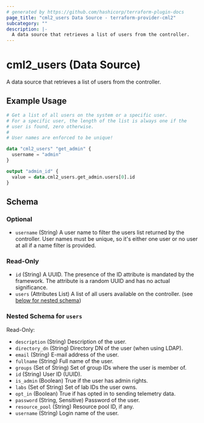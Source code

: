 ```yaml
---
# generated by https://github.com/hashicorp/terraform-plugin-docs
page_title: "cml2_users Data Source - terraform-provider-cml2"
subcategory: ""
description: |-
  A data source that retrieves a list of users from the controller.
---
```


# cml2_users (Data Source)

A data source that retrieves a list of users from the controller.

## Example Usage

```terraform
# Get a list of all users on the system or a specific user.
# For a specific user, the length of the list is always one if the
# user is found, zero otherwise.
#
# User names are enforced to be unique!

data "cml2_users" "get_admin" {
  username = "admin"
}

output "admin_id" {
  value = data.cml2_users.get_admin.users[0].id
}
```

<!-- schema generated by tfplugindocs -->
## Schema

### Optional

- `username` (String) A user name to filter the users list returned by the controller. User names must be unique, so it's either one user or no user at all if a name filter is provided.

### Read-Only

- `id` (String) A UUID. The presence of the ID attribute is mandated by the framework. The attribute is a random UUID and has no actual significance.
- `users` (Attributes List) A list of all users available on the controller. (see [below for nested schema](#nestedatt--users))

<a id="nestedatt--users"></a>
### Nested Schema for `users`

Read-Only:

- `description` (String) Description of the user.
- `directory_dn` (String) Directory DN of the user (when using LDAP).
- `email` (String) E-mail address of the user.
- `fullname` (String) Full name of the user.
- `groups` (Set of String) Set of group IDs where the user is member of.
- `id` (String) User ID (UUID).
- `is_admin` (Boolean) True if the user has admin rights.
- `labs` (Set of String) Set of lab IDs the user owns.
- `opt_in` (Boolean) True if has opted in to sending telemetry data.
- `password` (String, Sensitive) Password of the user.
- `resource_pool` (String) Resource pool ID, if any.
- `username` (String) Login name of the user.
